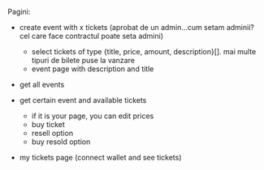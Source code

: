 Pagini:

- create event with x tickets (aprobat de un admin...cum setam adminii? cel care face contractul poate seta admini)
    - select tickets of type {title, price, amount, description}[]. mai multe tipuri de bilete puse la vanzare
    - event page with description and title

- get all events
- get certain event and available tickets
    - if it is your page, you can edit prices
    - buy ticket
    - resell option
    - buy resold option
- my tickets page (connect wallet and see tickets)
